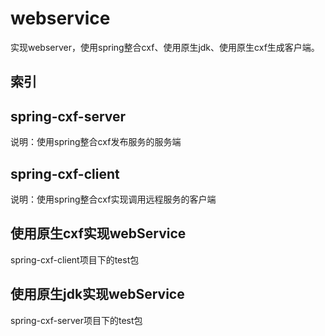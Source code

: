 # webservice

实现webserver，使用spring整合cxf、使用原生jdk、使用原生cxf生成客户端。

## 索引

## spring-cxf-server 
说明：使用spring整合cxf发布服务的服务端

## spring-cxf-client
说明：使用spring整合cxf实现调用远程服务的客户端

## 使用原生cxf实现webService
spring-cxf-client项目下的test包

## 使用原生jdk实现webService
spring-cxf-server项目下的test包